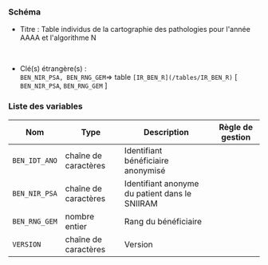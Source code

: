 ### Schéma


- Titre : Table individus de la cartographie des pathologies pour l'année AAAA et l'algorithme N
<br />



- Clé(s) étrangère(s) : <br />
`BEN_NIR_PSA, BEN_RNG_GEM`=> table `[IR_BEN_R](/tables/IR_BEN_R)` [ `BEN_NIR_PSA`, `BEN_RNG_GEM` ]<br />

 
### Liste des variables

Nom | Type | Description | Règle de gestion
-|-|-|-
`BEN_IDT_ANO`| chaîne de caractères |Identifiant bénéficiaire anonymisé||
`BEN_NIR_PSA`| chaîne de caractères |Identifiant anonyme du patient dans le SNIIRAM||
`BEN_RNG_GEM`| nombre entier |Rang du bénéficiaire||
`VERSION`| chaîne de caractères |Version||